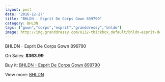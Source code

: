 ```yaml
---
layout: post
date: '2016-12-27'
title: "BHLDN - Esprit De Corps Gown 899790"
category: BHLDN
tags: ["gown","corps","esprit","granddressy","bhldn"]
image: http://img.granddressy.com/9132-thickbox_default/bhldn-esprit-de-corps-gown-899790.jpg
---
```

BHLDN - Esprit De Corps Gown 899790

On Sales: **$363.99**
<a href="https://www.granddressy.com/en/bhldn/8346-bhldn-esprit-de-corps-gown-899790.html"><amp-img layout="responsive" width="600" height="600" src="//img.granddressy.com/9132-thickbox_default/bhldn-esprit-de-corps-gown-899790.jpg" alt="BHLDN - Esprit De Corps Gown 899790 0" /></a>

Buy it: [BHLDN - Esprit De Corps Gown 899790](https://www.granddressy.com/en/bhldn/8346-bhldn-esprit-de-corps-gown-899790.html "BHLDN - Esprit De Corps Gown 899790")

View more: [BHLDN](https://www.granddressy.com/en/26-bhldn "BHLDN")